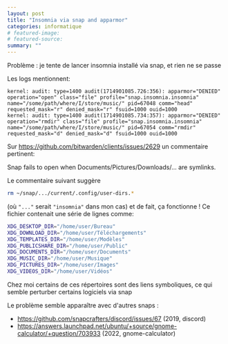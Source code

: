 ```yaml
---
layout: post
title: "Insomnia via snap and apparmor"
categories: informatique
# featured-image: 
# featured-source: 
summary: ""
---
```

Problème : je tente de lancer insomnia installé via snap, et rien ne se passe

Les logs mentionnent:
```
kernel: audit: type=1400 audit(1714901085.726:356): apparmor="DENIED" operation="open" class="file" profile="snap.insomnia.insomnia" name="/some/path/where/I/store/music/" pid=67048 comm="head" requested_mask="r" denied_mask="r" fsuid=1000 ouid=1000
kernel: audit: type=1400 audit(1714901085.734:357): apparmor="DENIED" operation="rmdir" class="file" profile="snap.insomnia.insomnia" name="/some/path/where/I/store/music/" pid=67054 comm="rmdir" requested_mask="d" denied_mask="d" fsuid=1000 ouid=1000
```

Sur <https://github.com/bitwarden/clients/issues/2629> un commentaire pertinent:

   Snap fails to open when Documents/Pictures/Downloads/... are symlinks.

Le commentaire suivant suggère

```bash
rm ~/snap/.../current/.config/user-dirs.*
```
(où `"..."` serait `"insomnia"` dans mon cas) et de fait, ça fonctionne ! Ce fichier contenait une série de lignes comme:

```bash
XDG_DESKTOP_DIR="/home/user/Bureau"
XDG_DOWNLOAD_DIR="/home/user/Téléchargements"
XDG_TEMPLATES_DIR="/home/user/Modèles"
XDG_PUBLICSHARE_DIR="/home/user/Public"
XDG_DOCUMENTS_DIR="/home/user/Documents"
XDG_MUSIC_DIR="/home/user/Musique"
XDG_PICTURES_DIR="/home/user/Images"
XDG_VIDEOS_DIR="/home/user/Vidéos"
```
Chez moi certains de ces répertoires sont des liens symboliques, ce qui semble perturber certains logiciels via snap

Le problème semble apparaître avec d'autres snaps :
- <https://github.com/snapcrafters/discord/issues/67> (2019, discord)
- <https://answers.launchpad.net/ubuntu/+source/gnome-calculator/+question/703933> (2022, gnome-calculator)
